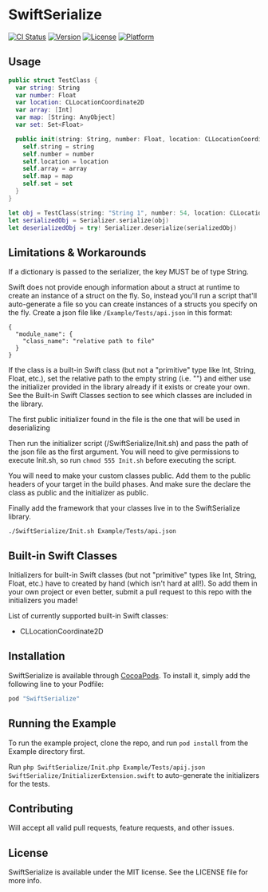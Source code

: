# SwiftSerialize

[![CI Status](http://img.shields.io/travis/CKalnasy/SwiftSerialize.svg?style=flat)](https://travis-ci.org/CKalnasy/SwiftSerialize)
[![Version](https://img.shields.io/cocoapods/v/SwiftSerialize.svg?style=flat)](http://cocoapods.org/pods/SwiftSerialize)
[![License](https://img.shields.io/cocoapods/l/SwiftSerialize.svg?style=flat)](http://cocoapods.org/pods/SwiftSerialize)
[![Platform](https://img.shields.io/cocoapods/p/SwiftSerialize.svg?style=flat)](http://cocoapods.org/pods/SwiftSerialize)

## Usage

```Swift
public struct TestClass {
  var string: String
  var number: Float
  var location: CLLocationCoordinate2D
  var array: [Int]
  var map: [String: AnyObject]
  var set: Set<Float>

  public init(string: String, number: Float, location: CLLocationCoordinate2D, array: [Int], map: [String: AnyObject], set: Set<Float>) {
    self.string = string
    self.number = number
    self.location = location
    self.array = array
    self.map = map
    self.set = set
  }
}

let obj = TestClass(string: "String 1", number: 54, location: CLLocationCoordinate2DMake(39, 49), array: [1, 2, 3], map: ["key1" : ["key2": 43]], set: Set([1.4, 1, 3.6, 66.6]))
let serializedObj = Serializer.serialize(obj)
let deserializedObj = try! Serializer.deserialize(serializedObj)
```

## Limitations & Workarounds

If a dictionary is passed to the serializer, the key MUST be of type String.

Swift does not provide enough information about a struct at runtime to create an instance of a struct on the fly.
So, instead you'll run a script that'll auto-generate a file so you can create instances of a structs you specify on the fly.
Create a json file like `/Example/Tests/api.json` in this format:
```
{
  "module_name": {
    "class_name": "relative path to file"
  }
}
```

If the class is a built-in Swift class (but not a "primitive" type like Int, String, Float, etc.), set the relative path to the empty string (i.e. "") and either use the initializer provided in the library already if it exists or create your own. See the Built-in Swift Classes section to see which classes are included in the library.

The first public initializer found in the file is the one that will be used in deserializing

Then run the initializer script (/SwiftSerialize/Init.sh) and pass the path of the json file as the first argument. You will need to give permissions to execute Init.sh, so run `chmod 555 Init.sh` before executing the script.

You will need to make your custom classes public. Add them to the public headers of your target in the build phases. And make sure the declare the class as public and the initializer as public.

Finally add the framework that your classes live in to the SwiftSerialize library.

`./SwiftSerialize/Init.sh Example/Tests/api.json`

## Built-in Swift Classes

Initializers for built-in Swift classes (but not "primitive" types like Int, String, Float, etc.) have to created by hand (which isn't hard at all!).
So add them in your own project or even better, submit a pull request to this repo with the initializers you made!

List of currently supported built-in Swift classes:
- CLLocationCoordinate2D

## Installation

SwiftSerialize is available through [CocoaPods](http://cocoapods.org). To install
it, simply add the following line to your Podfile:

```ruby
pod "SwiftSerialize"
```

## Running the Example

To run the example project, clone the repo, and run `pod install` from the Example directory first.

Run `php SwiftSerialize/Init.php Example/Tests/apij.json SwiftSerialize/InitializerExtension.swift` to auto-generate the initializers for the tests.

## Contributing

Will accept all valid pull requests, feature requests, and other issues.

## License

SwiftSerialize is available under the MIT license. See the LICENSE file for more info.
